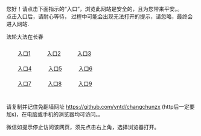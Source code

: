 您好！请点击下面指示的“入口”，浏览此网站是安全的，且为您带来平安。。 <br/>
点击入口后，请耐心等待， 过程中可能会出现无法打开的提示，请忽略，最终会进入网站. </br>

法轮大法在长春<br/>
<div style="padding:10px"><a style="margin:20px" target="_blank" href="https://dc8qblkxpy2c3.cloudfront.net/2Qpsp?sczczczb" id="ccLink1" rel="nofollow">入口1</a> <a target="_blank" style="margin:20px" href="https://d382x6ggvqr0t1.cloudfront.net/2Qpsp?vxvstnx" id="ccLink2" rel="nofollow">入口2</a> <a style="margin:20px" target="_blank" href="https://d26n5lkdo9hgzx.cloudfront.net/2Qpsp?muccorvk" id="ccLink3" rel="nofollow">入口3</a></div>

<div style="padding:10px" ><a style="margin:20px" target="_blank" href="https://dc8qblkxpy2c3.cloudfront.net/2Qpsp?sczczczb" id="ccLink4" rel="nofollow">入口4</a> <a style="margin:20px" href="https://d382x6ggvqr0t1.cloudfront.net/2Qpsp?vxvstnx" target="_blank" id="ccLink5" rel="nofollow">入口5</a> <a style="margin:20px" href="https://d26n5lkdo9hgzx.cloudfront.net/2Qpsp?muccorvk" target="_blank" id="ccLink6" rel="nofollow">入口6</a></div>

<div style="padding:10px"><a style="margin:20px" target="_blank" href="https://dc8qblkxpy2c3.cloudfront.net/2Qpsp?sczczczb" id="ccLink7" rel="nofollow">入口7</a> <a style="margin:20px" href="https://d382x6ggvqr0t1.cloudfront.net/2Qpsp?vxvstnx" target="_blank" id="ccLink8" rel="nofollow">入口8</a> <a style="margin:20px" target="_blank" href="https://d26n5lkdo9hgzx.cloudfront.net/2Qpsp?muccorvk" id="ccLink9" rel="nofollow">入口9</a></div>

<br/>



请复制并记住免翻墙网址 https://github.com/yntd/changchunzx (http后一定要加s)，在电脑或手机的浏览器均可访问。。<br/>

微信如提示停止访问该网页，须先点击右上角，选择浏览器打开。
